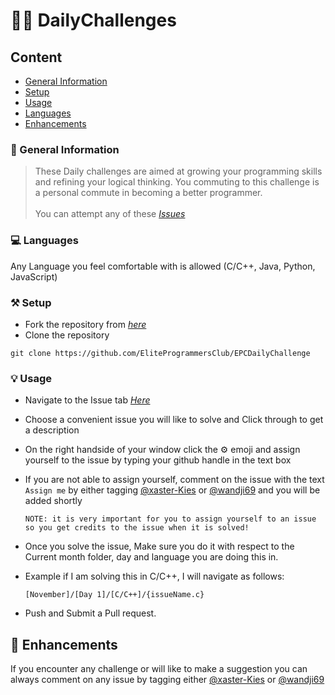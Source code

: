 #  👨‍💻 DailyChallenges

##  Content
* [General Information](#general-information)
* [Setup](#setup)
* [Usage](#setup)
* [Languages](#technologies-used)
* [Enhancements](#contact)
<!-- * [License](#license) -->


###  📢 General Information
> These Daily challenges are aimed at growing your programming skills and refining your logical thinking. You commuting to     this challenge is a personal commute in becoming a better programmer.\
\
> You can attempt any of these [_Issues_](https://github.com/EliteProgrammersClub/EPCDailyChallenge/issues) 


### 💻 Languages
Any Language you feel comfortable with is allowed (C/C++, Java, Python, JavaScript)


### ⚒️ Setup
- Fork the repository from [_here_](https://github.com/EliteProgrammersClub/EPCDailyChallenge)
- Clone the repository
```
git clone https://github.com/EliteProgrammersClub/EPCDailyChallenge
```

### 💡 Usage
- Navigate to the Issue tab [_Here_](https://www.example.com)
- Choose a convenient issue you will like to solve and Click through to get a description
- On the right handside of your window click the ⚙️ emoji and assign yourself to the issue by typing your github handle in the text box
- If you are not able to assign yourself, comment on the issue with the text `Assign me` by either tagging [@xaster-Kies](https://github.com/xaster-Kies) or [@wandji69](https://github.com/wandji69) and you will be added shortly

  `NOTE: it is very important for you to assign yourself to an issue so you get credits to the issue when it is solved!`
- Once you solve the issue, Make sure you do it with respect to the Current month folder, day and language you are doing this in.
- Example if I am solving this in C/C++, I will navigate as follows:

  `[November]/[Day 1]/[C/C++]/{issueName.c}`
- Push and Submit a Pull request.


## 💬 Enhancements
If you encounter any challenge or will like to make a suggestion you can always comment on any issue by tagging either [@xaster-Kies](https://github.com/xaster-Kies) or [@wandji69](https://github.com/wandji69)


<!-- Optional -->
<!-- ## License -->
<!-- This project is open source and available under the [... License](). -->

<!-- You don't have to include all sections - just the one's relevant to your project -->




